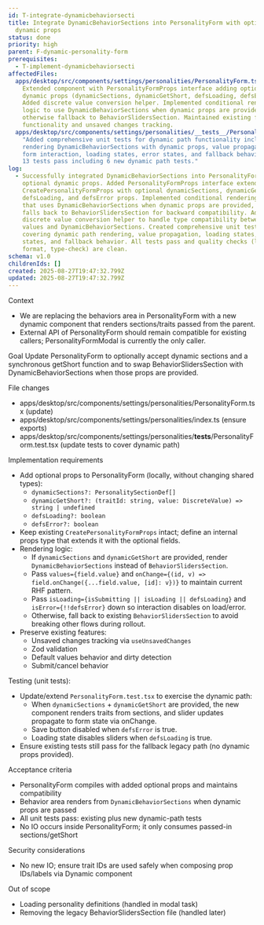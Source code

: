 ```yaml
---
id: T-integrate-dynamicbehaviorsecti
title: Integrate DynamicBehaviorSections into PersonalityForm with optional
  dynamic props
status: done
priority: high
parent: F-dynamic-personality-form
prerequisites:
  - T-implement-dynamicbehaviorsecti
affectedFiles:
  apps/desktop/src/components/settings/personalities/PersonalityForm.tsx:
    Extended component with PersonalityFormProps interface adding optional
    dynamic props (dynamicSections, dynamicGetShort, defsLoading, defsError).
    Added discrete value conversion helper. Implemented conditional rendering
    logic to use DynamicBehaviorSections when dynamic props are provided,
    otherwise fallback to BehaviorSlidersSection. Maintained existing form
    functionality and unsaved changes tracking.
  apps/desktop/src/components/settings/personalities/__tests__/PersonalityForm.test.tsx:
    "Added comprehensive unit tests for dynamic path functionality including:
    rendering DynamicBehaviorSections with dynamic props, value propagation,
    form interaction, loading states, error states, and fallback behavior. All
    13 tests pass including 6 new dynamic path tests."
log:
  - Successfully integrated DynamicBehaviorSections into PersonalityForm with
    optional dynamic props. Added PersonalityFormProps interface extending
    CreatePersonalityFormProps with optional dynamicSections, dynamicGetShort,
    defsLoading, and defsError props. Implemented conditional rendering logic
    that uses DynamicBehaviorSections when dynamic props are provided, otherwise
    falls back to BehaviorSlidersSection for backward compatibility. Added
    discrete value conversion helper to handle type compatibility between form
    values and DynamicBehaviorSections. Created comprehensive unit tests
    covering dynamic path rendering, value propagation, loading states, error
    states, and fallback behavior. All tests pass and quality checks (lint,
    format, type-check) are clean.
schema: v1.0
childrenIds: []
created: 2025-08-27T19:47:32.799Z
updated: 2025-08-27T19:47:32.799Z
---
```


Context

- We are replacing the behaviors area in PersonalityForm with a new dynamic component that renders sections/traits passed from the parent.
- External API of PersonalityForm should remain compatible for existing callers; PersonalityFormModal is currently the only caller.

Goal
Update PersonalityForm to optionally accept dynamic sections and a synchronous getShort function and to swap BehaviorSlidersSection with DynamicBehaviorSections when those props are provided.

File changes

- apps/desktop/src/components/settings/personalities/PersonalityForm.tsx (update)
- apps/desktop/src/components/settings/personalities/index.ts (ensure exports)
- apps/desktop/src/components/settings/personalities/**tests**/PersonalityForm.test.tsx (update tests to cover dynamic path)

Implementation requirements

- Add optional props to PersonalityForm (locally, without changing shared types):
  - `dynamicSections?: PersonalitySectionDef[]`
  - `dynamicGetShort?: (traitId: string, value: DiscreteValue) => string | undefined`
  - `defsLoading?: boolean`
  - `defsError?: boolean`
- Keep existing `CreatePersonalityFormProps` intact; define an internal props type that extends it with the optional fields.
- Rendering logic:
  - If `dynamicSections` and `dynamicGetShort` are provided, render `DynamicBehaviorSections` instead of `BehaviorSlidersSection`.
  - Pass `values={field.value}` and `onChange={(id, v) => field.onChange({...field.value, [id]: v})}` to maintain current RHF pattern.
  - Pass `isLoading={isSubmitting || isLoading || defsLoading}` and `isError={!!defsError}` down so interaction disables on load/error.
  - Otherwise, fall back to existing `BehaviorSlidersSection` to avoid breaking other flows during rollout.
- Preserve existing features:
  - Unsaved changes tracking via `useUnsavedChanges`
  - Zod validation
  - Default values behavior and dirty detection
  - Submit/cancel behavior

Testing (unit tests):

- Update/extend `PersonalityForm.test.tsx` to exercise the dynamic path:
  - When `dynamicSections` + `dynamicGetShort` are provided, the new component renders traits from sections, and slider updates propagate to form state via onChange.
  - Save button disabled when `defsError` is true.
  - Loading state disables sliders when `defsLoading` is true.
- Ensure existing tests still pass for the fallback legacy path (no dynamic props provided).

Acceptance criteria

- PersonalityForm compiles with added optional props and maintains compatibility
- Behavior area renders from `DynamicBehaviorSections` when dynamic props are passed
- All unit tests pass: existing plus new dynamic-path tests
- No IO occurs inside PersonalityForm; it only consumes passed-in sections/getShort

Security considerations

- No new IO; ensure trait IDs are used safely when composing prop IDs/labels via Dynamic component

Out of scope

- Loading personality definitions (handled in modal task)
- Removing the legacy BehaviorSlidersSection file (handled later)
